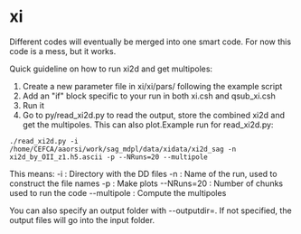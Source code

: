 # xi

Different codes will eventually be merged into one smart code. For now this code is a mess, but it works.

Quick guideline on how to run xi2d and get multipoles:

1. Create a new parameter file in xi/xi/pars/ following the example script
2. Add an "if" block specific to your run in both xi.csh and qsub_xi.csh
3. Run it
4. Go to py/read_xi2d.py to read the output, store the combined xi2d and get the multipoles. This can also plot.Example run for read_xi2d.py:
```
./read_xi2d.py -i /home/CEFCA/aaorsi/work/sag_mdpl/data/xidata/xi2d_sag -n xi2d_by_OII_z1.h5.ascii -p --NRuns=20 --multipole
```
This means:
-i          : Directory with the DD files
-n          : Name of the run, used to construct the file names
-p          : Make plots
--NRuns=20  : Number of chunks used to run the code
--multipole : Compute the multipoles

You can also specify an output folder with --outputdir=. If not specified, the output files will go into the input folder.
